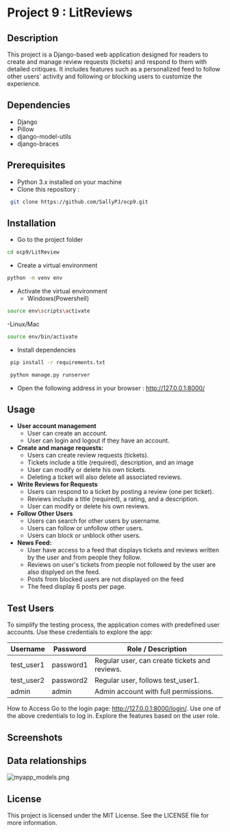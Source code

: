 # Project 9 : LitReviews

## Description
This project is a Django-based web application designed for readers to create and manage review requests (tickets) and respond to them with detailed critiques. 
It includes features such as a personalized feed to follow other users' activity and following or blocking users to customize the experience.
## Dependencies
 - Django 
 - Pillow
 - django-model-utils
 - django-braces
 
## Prerequisites
 - Python 3.x installed on your machine
 - Clone this repository :
```bash
 git clone https://github.com/SallyPJ/ocp9.git
```

   
## Installation
- Go to the project folder
```bash
cd ocp9/LitReview
```
- Create a virtual environment 
```bash
python -m venv env
```
- Activate the virtual environment
  - Windows(Powershell)
```bash
source env\scripts\activate
```
  -Linux/Mac
```bash
source env/bin/activate
```
 - Install dependencies
```bash
 pip install -r requirements.txt
```
```bash
 python manage.py runserver
```
 - Open the following address in your browser : http://127.0.0.1:8000/

   
## Usage
- **User account management**
  - User can create an account.
  - User can login and logout if they have an account.
- **Create and manage requests:** 
  - Users can create review requests (tickets).
  - Tickets include a title (required), description, and an image
  - User can modify or delete his own tickets.
  - Deleting a ticket will also delete all associated reviews.
- **Write Reviews for Requests** 
  - Users can respond to a ticket by posting a review (one per ticket). 
  - Reviews include a title (required), a rating, and a description.
  - User can modify or delete his own reviews.
- **Follow Other Users** 
  - Users can search for other users by username.
  - Users can follow or unfollow other users.
  - Users can block or unblock other users.
- **News Feed:** 
  - User have access to a feed that displays tickets and reviews written by the user and from people they follow.
  - Reviews on user's tickets from people not followed by the user are also displyed on the feed.
  - Posts from blocked users are not displayed on the feed 
  - The feed display 6 posts per page.

## Test Users
To simplify the testing process, the application comes with predefined user accounts. Use these credentials to explore the app:

| Username | Password | Role / Description                  |
|---------|-------|-------------------------------------|
| test_user1 | password1 | Regular user, can create tickets and reviews. |
| test_user2 | password2 | Regular user, follows test_user1.   |
| admin   | admin | Admin account with full permissions. |
How to Access
Go to the login page: http://127.0.0.1:8000/login/.
Use one of the above credentials to log in.
Explore the features based on the user role.
## Screenshots
## Data relationships
![myapp_models.png](LitReview%2Fmyapp_models.png)

## License
This project is licensed under the MIT License. See the LICENSE file for more information.
